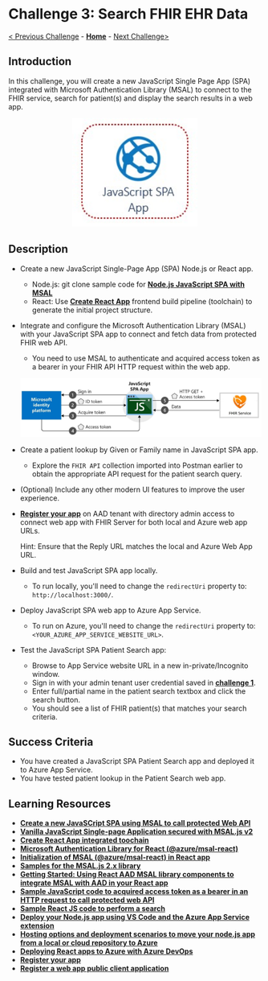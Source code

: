 # Challenge 3: Search FHIR EHR Data

[< Previous Challenge](./Challenge02.md) - **[Home](../README.md)** - [Next Challenge>](./Challenge04.md)

## Introduction

In this challenge, you will create a new JavaScript Single Page App (SPA) integrated with Microsoft Authentication Library (MSAL) to connect to the FHIR service, search for patient(s) and display the search results in a web app.

<center><img src="../images/challenge03-architecture.jpg" width="250"></center>

## Description

- Create a new JavaScript Single-Page App (SPA) Node.js or React app.
  - Node.js: git clone sample code for **[Node.js JavaScript SPA with MSAL](https://learn.microsoft.com/en-us/azure/active-directory/develop/tutorial-v2-javascript-auth-code)** 
  - React: Use **[Create React App](https://reactjs.org/docs/create-a-new-react-app.html#create-react-app)** frontend build pipeline (toolchain) to generate the initial project structure.

- Integrate and configure the Microsoft Authentication Library (MSAL) with your JavaScript SPA app to connect and fetch data from protected FHIR web API.
  
    - You need to use MSAL to authenticate and acquired access token as a bearer in your FHIR API HTTP request within the web app.

    ![JavaScript SPA App - Implicit Flow](../images/JavaScriptSPA-ImplicitFlow.jpg)

- Create a patient lookup by Given or Family name in JavaScript SPA app.
  - Explore the `FHIR API` collection imported into Postman earlier to obtain the appropriate API request for the patient search query.

- (Optional) Include any other modern UI features to improve the user experience.
- **[Register your app](https://docs.microsoft.com/en-us/azure/active-directory/develop/tutorial-v2-javascript-spa#register-your-application)** on AAD tenant with directory admin access to connect web app with FHIR Server for both local and Azure web app URLs.

    Hint: Ensure that the Reply URL matches the local and Azure Web App URL.

- Build and test JavaScript SPA app locally.
  - To run locally, you'll need to change the `redirectUri` property to: `http://localhost:3000/`.
- Deploy JavaScript SPA web app to Azure App Service.
  - To run on Azure, you'll need to change the `redirectUri` property to: `<YOUR_AZURE_APP_SERVICE_WEBSITE_URL>`.
- Test the JavaScript SPA Patient Search app:
  - Browse to App Service website URL in a new in-private/Incognito window.
  - Sign in with your admin tenant user credential saved in **[challenge 1](./Challenge01.md)**.
  - Enter full/partial name in the patient search textbox and click the search button.
  - You should see a list of FHIR patient(s) that matches your search criteria.

## Success Criteria
- You have created a JavaScript SPA Patient Search app and deployed it to Azure App Service.
- You have tested patient lookup in the Patient Search web app.

## Learning Resources

- **[Create a new JavaSCript SPA using MSAL to call protected Web API](https://learn.microsoft.com/en-us/azure/active-directory/develop/tutorial-v2-javascript-auth-code)**
- **[Vanilla JavaScript Single-page Application secured with MSAL.js v2](https://github.com/Azure-Samples/ms-identity-javascript-v2)**
- **[Create React App integrated toochain](https://reactjs.org/docs/create-a-new-react-app.html#create-react-app)**
- **[Microsoft Authentication Library for React (@azure/msal-react)](https://www.npmjs.com/package/@azure/msal-react)**
- **[Initialization of MSAL (@azure/msal-react) in React app](https://github.com/AzureAD/microsoft-authentication-library-for-js/blob/dev/lib/msal-browser/docs/initialization.md)**
- **[Samples for the MSAL.js 2.x library](https://github.com/AzureAD/microsoft-authentication-library-for-js/blob/dev/lib/msal-browser/README.md#advanced-topics)**
- **[Getting Started: Using React AAD MSAL library components to integrate MSAL with AAD in your React app](https://www.npmjs.com/package/react-aad-msal#checkered_flag-getting-started)**
- **[Sample JavaScript code to acquired access token as a bearer in an HTTP request to call protected web API](https://docs.microsoft.com/en-us/azure/active-directory/develop/scenario-spa-call-api?tabs=javascript#call-a-web-api)**
- **[Sample React JS code to perform a search](https://github.com/lytes20/meal-search-app)**
- **[Deploy your Node.js app using VS Code and the Azure App Service extension](https://docs.microsoft.com/en-us/azure/app-service/quickstart-nodejs?pivots=platform-linux#deploy-to-azure)**
- **[Hosting options and deployment scenarios to move your node.js app from a local or cloud repository to Azure](https://docs.microsoft.com/en-us/azure/developer/javascript/how-to/deploy-web-app)**
- **[Deploying React apps to Azure with Azure DevOps](https://devblogs.microsoft.com/premier-developer/deploying-react-apps-to-azure-with-azure-devops/)**
- **[Register your app](https://docs.microsoft.com/en-us/azure/active-directory/develop/tutorial-v2-javascript-spa#register-your-application)**
- **[Register a web app public client application](https://docs.microsoft.com/en-us/azure/healthcare-apis/tutorial-web-app-public-app-reg#connect-with-web-app)**